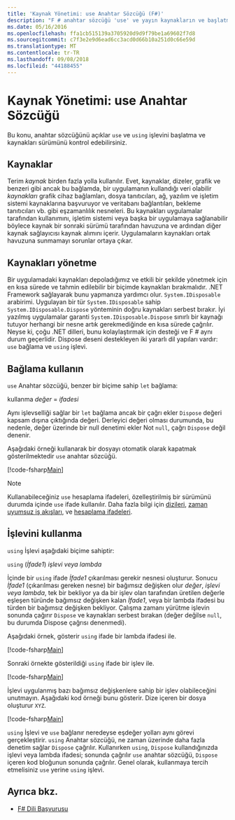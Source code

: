```yaml
---
title: 'Kaynak Yönetimi: use Anahtar Sözcüğü (F#)'
description: "F # anahtar sözcüğü 'use' ve yayın kaynakların ve başlatma denetleyebilirsiniz 'using' işlev hakkında bilgi edinin."
ms.date: 05/16/2016
ms.openlocfilehash: ffa1cb515139a3705920d9d9f79be1a69602f7d8
ms.sourcegitcommit: c7f3e2e9d6ead6cc3acd0d66b10a251d0c66e59d
ms.translationtype: MT
ms.contentlocale: tr-TR
ms.lasthandoff: 09/08/2018
ms.locfileid: "44188455"
---
```

# <a name="resource-management-the-use-keyword"></a>Kaynak Yönetimi: use Anahtar Sözcüğü

Bu konu, anahtar sözcüğünü açıklar `use` ve `using` işlevini başlatma ve kaynakları sürümünü kontrol edebilirsiniz.

## <a name="resources"></a>Kaynaklar

Terim *kaynak* birden fazla yolla kullanılır. Evet, kaynaklar, dizeler, grafik ve benzeri gibi ancak bu bağlamda, bir uygulamanın kullandığı veri olabilir *kaynakları* grafik cihaz bağlamları, dosya tanıtıcıları, ağ, yazılım ve işletim sistemi kaynaklarına başvuruyor ve veritabanı bağlantıları, bekleme tanıtıcıları vb. gibi eşzamanlılık nesneleri. Bu kaynakları uygulamalar tarafından kullanımını, işletim sistemi veya başka bir uygulamaya sağlanabilir böylece kaynak bir sonraki sürümü tarafından havuzuna ve ardından diğer kaynak sağlayıcısı kaynak alımını içerir. Uygulamaların kaynakları ortak havuzuna sunmamayı sorunlar ortaya çıkar.

## <a name="managing-resources"></a>Kaynakları yönetme

Bir uygulamadaki kaynakları depoladığımız ve etkili bir şekilde yönetmek için en kısa sürede ve tahmin edilebilir bir biçimde kaynakları bırakmalıdır. .NET Framework sağlayarak bunu yapmanıza yardımcı olur. `System.IDisposable` arabirimi. Uygulayan bir tür `System.IDisposable` sahip `System.IDisposable.Dispose` yönteminin doğru kaynakları serbest bırakır. İyi yazılmış uygulamalar garanti `System.IDisposable.Dispose` sınırlı bir kaynağı tutuyor herhangi bir nesne artık gerekmediğinde en kısa sürede çağrılır. Neyse ki, çoğu .NET dilleri, bunu kolaylaştırmak için desteği ve F # aynı durum geçerlidir. Dispose deseni destekleyen iki yararlı dil yapıları vardır: `use` bağlama ve `using` işlevi.

## <a name="use-binding"></a>Bağlama kullanın

`use` Anahtar sözcüğü, benzer bir biçime sahip `let` bağlama:

kullanma *değer* = *ifadesi*

Aynı işlevselliği sağlar bir `let` bağlama ancak bir çağrı ekler `Dispose` değeri kapsam dışına çıktığında değeri. Derleyici değeri olması durumunda, bu nedenle, değer üzerinde bir null denetimi ekler Not `null`, çağrı `Dispose` değil denenir.

Aşağıdaki örneği kullanarak bir dosyayı otomatik olarak kapatmak gösterilmektedir `use` anahtar sözcüğü.

[!code-fsharp[Main](../../../samples/snippets/fsharp/lang-ref-2/snippet6301.fs)]

>[!NOTE]
Kullanabileceğiniz `use` hesaplama ifadeleri, özelleştirilmiş bir sürümünü durumda içinde `use` ifade kullanılır. Daha fazla bilgi için [dizileri](sequences.md), [zaman uyumsuz iş akışları](asynchronous-workflows.md), ve [hesaplama ifadeleri](computation-expressions.md).

## <a name="using-function"></a>İşlevini kullanma

`using` İşlevi aşağıdaki biçime sahiptir:

`using` (*İfade1*) *işlevi veya lambda*

İçinde bir `using` ifade *İfade1* çıkarılması gerekir nesnesi oluşturur. Sonucu *İfade1* (çıkarılması gereken nesne) bir bağımsız değişken olur *değer*, *işlevi veya lambda*, tek bir bekliyor ya da bir işlev olan tarafından üretilen değerle eşleşen türünde bağımsız değişken kalan *İfade1*, veya bir lambda ifadesi bu türden bir bağımsız değişken bekliyor. Çalışma zamanı yürütme işlevin sonunda çağırır `Dispose` ve kaynakları serbest bırakan (değer değilse `null`, bu durumda Dispose çağrısı denenmedi).

Aşağıdaki örnek, gösterir `using` ifade bir lambda ifadesi ile.

[!code-fsharp[Main](../../../samples/snippets/fsharp/lang-ref-2/snippet6302.fs)]

Sonraki örnekte gösterildiği `using` ifade bir işlev ile.

[!code-fsharp[Main](../../../samples/snippets/fsharp/lang-ref-2/snippet6303.fs)]

İşlevi uygulanmış bazı bağımsız değişkenlere sahip bir işlev olabileceğini unutmayın. Aşağıdaki kod örneği bunu gösterir. Dize içeren bir dosya oluşturur `XYZ`.

[!code-fsharp[Main](../../../samples/snippets/fsharp/lang-ref-2/snippet6304.fs)]

`using` İşlevi ve `use` bağlanır neredeyse eşdeğer yolları aynı görevi gerçekleştirir. `using` Anahtar sözcüğü, ne zaman üzerinde daha fazla denetim sağlar `Dispose` çağrılır. Kullanırken `using`, `Dispose` kullandığınızda işlevi veya lambda ifadesi; sonunda çağrılır `use` anahtar sözcüğü, `Dispose` içeren kod bloğunun sonunda çağrılır. Genel olarak, kullanmaya tercih etmelisiniz `use` yerine `using` işlevi.

## <a name="see-also"></a>Ayrıca bkz.

- [F# Dili Başvurusu](index.md)
